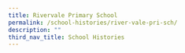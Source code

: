```yaml
---
title: Rivervale Primary School
permalink: /school-histories/river-vale-pri-sch/
description: ""
third_nav_title: School Histories
---
```

